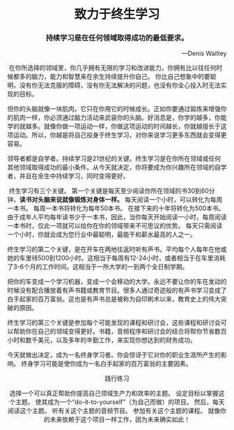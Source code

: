 <h1 align="center">致力于终生学习</h1>
<h3 align="center">持续学习是在任何领域取得成功的最低要求。</h3>
<p align="right">—Denis Waitley</p>
​	在你所选择的领域里，你几乎拥有无限的学习和改进能力。你拥有比以往任何时候都多的脑力，能力和智慧来在余生持续提升你自己。 你比自己想象中的要聪明，没有你无法克服的障碍，没有你无法解决的问题，也没有你全心投入时无法实现的目标。

​	但你的头脑就像一块肌肉。它只在你用它的时候成长。正如你要通过锻炼来增强你的肌肉一样，你必须通过脑力活动来武装你的头脑。好消息是，你学的越多，你能学的就越多。就像你做一项运动一样，你做这项运动的时间越长，你就越擅长于这项运动。所以，你越是将自己投身于终生学习，对你来说学习更多东西就会变得更容易。

​	领导者都是自学者。持续学习是21世纪的关键。终生学习是在你所在领域或任何其他领域取得成功的最小条件。从今天就决定，你将要成为你兴趣所在领域的自学者，并且在余生中持续学习，同时变得更好。

​	终生学习有三个关键。 第一个关键是每天至少阅读你所在领域的书30到60分钟。**读书对头脑来说就像锻炼对身体一样。** 每天阅读一个小时，可以转化为每周一本书。 每周一本书将转化为每年50本书。 在接下来的十年将转化为500本书。由于成年人平均每年读书少于一本书，因此，当你每天开始阅读一小时，每周阅读一本书时，仅此一项就可以给你在你的领域带来不可思议的优势。 每天只需阅读一个小时，你就会成为您行业中最聪明，最能干和薪水最高的人之一。

​	终生学习的第二个关键，是在开车在两地往返时听有声书。平均每个人每年在他或她的车里待500到1200小时。这相当于每周有12-24小时，或者相当于在车里消耗了3-6个月的工作时间。这相当于一所大学的一到两个全日制学期。

​	把你的车变成一个学习机器，变成一个会移动的大学。永远不要让你的车在发动的时候没有配合播放着有声书籍或教育节目。很多人通过奇迹般的有声书学习变成了白手起家的百万富翁。这也是有声书总是被称为自印刷术以来，教育史上的伟大突破的原因。

​	终生学习的第三个关键是参加每个可能发现的课程和研讨会，这些课程和研讨会可以帮助你在自己的领域变得更好。书籍，音频程序和研讨会的结合将帮你节省数百小时和数千美元，以及多年的辛勤工作，来实现你想达到的财务成功。

​	今天就做出决定，成为一名终身学习者。你会惊讶于它对你的职业生涯所产生的影响。 终身学习可能是使你成为一名白手起家的百万富翁的主要因素。

<p align="center">践行练习</p>

<p align="center">选择一个可以真正帮助你提高自己领域生产力和效率的主题。 设定目标以掌握这个主题。 使其成为一个“do-it-to-yourself”（为自己而做）的项目。 然后，每天阅读这个主题。 听有关这个主题的音频节目。 参加有关这个主题的课程。 就像你的未来依赖于这个项目一样工作，因为未来确实如此！</p>


